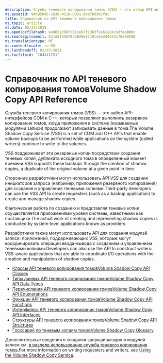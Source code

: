 ```yaml
---
description: Служба теневого копирования томов (VSS) — это набор API-интерфейсов COM и C++, которые позволяют выполнять резервное копирование томов, когда приложения в системе (называемые модулями записи) продолжают записывать данные в тома.
ms.assetid: 94d9504b-2838-4516-8031-daa7bd9d2fec
title: Справочник по API теневого копирования томов
ms.topic: article
ms.date: 05/31/2018
ms.openlocfilehash: ea8651c987c01ce67f1383f2ab1a24ca3fea8bbc
ms.sourcegitcommit: 831e8f3db78ab820e1710cede244553c70e50500
ms.translationtype: MT
ms.contentlocale: ru-RU
ms.lasthandoff: 01/07/2021
ms.locfileid: "104541751"
---
```

# <a name="volume-shadow-copy-api-reference"></a><span data-ttu-id="cf63d-103">Справочник по API теневого копирования томов</span><span class="sxs-lookup"><span data-stu-id="cf63d-103">Volume Shadow Copy API Reference</span></span>

<span data-ttu-id="cf63d-104">Служба теневого копирования томов (VSS) — это набор API-интерфейсов COM и C++, которые позволяют выполнять резервное копирование томов, когда приложения в системе (называемые модулями записи) продолжают записывать данные в тома.</span><span class="sxs-lookup"><span data-stu-id="cf63d-104">The Volume Shadow Copy Service (VSS) is a set of COM and C++ APIs that enable volume backups to be performed while applications on the system (called writers) continue to write to the volumes.</span></span>

<span data-ttu-id="cf63d-105">VSS поддерживает эти резервные копии посредством создания теневых копий, дубликата исходного тома в определенный момент времени.</span><span class="sxs-lookup"><span data-stu-id="cf63d-105">VSS supports these backups through the creation of shadow copies, a duplicate of the original volume at a given point in time.</span></span>

<span data-ttu-id="cf63d-106">Сторонние разработчики могут использовать API VSS для создания инициаторов запроса (например, приложения резервного копирования) для создания и управления теневыми копиями.</span><span class="sxs-lookup"><span data-stu-id="cf63d-106">Third-party developers can use the VSS API to create requesters (such as a backup application) to create and manage shadow copies.</span></span>

<span data-ttu-id="cf63d-107">Фактическая работа по созданию и представляя теневые копии осуществляется приложениями уровня системы, известными как поставщики.</span><span class="sxs-lookup"><span data-stu-id="cf63d-107">The actual work of creating and representing shadow copies is conducted by system-level applications known as providers.</span></span>

<span data-ttu-id="cf63d-108">Разработчики также могут использовать API для создания модулей записи: приложений, поддерживающих VSS, которые могут координировать операции ввода-вывода с созданием и управлением теневыми копиями.</span><span class="sxs-lookup"><span data-stu-id="cf63d-108">Developers can also use the API to construct writers: VSS-aware applications that are able to coordinate I/O operations with the creation and manipulation of shadow copies.</span></span>

-   [<span data-ttu-id="cf63d-109">Классы API теневого копирования томов</span><span class="sxs-lookup"><span data-stu-id="cf63d-109">Volume Shadow Copy API Classes</span></span>](volume-shadow-copy-api-classes.md)
-   [<span data-ttu-id="cf63d-110">Типы данных API теневого копирования томов</span><span class="sxs-lookup"><span data-stu-id="cf63d-110">Volume Shadow Copy API Data Types</span></span>](volume-shadow-copy-api-data-types.md)
-   [<span data-ttu-id="cf63d-111">Перечисления API теневого копирования томов</span><span class="sxs-lookup"><span data-stu-id="cf63d-111">Volume Shadow Copy API Enumerations</span></span>](volume-shadow-copy-api-enumeration-types.md)
-   [<span data-ttu-id="cf63d-112">Функции API теневого копирования томов</span><span class="sxs-lookup"><span data-stu-id="cf63d-112">Volume Shadow Copy API Functions</span></span>](volume-shadow-copy-api-functions.md)
-   [<span data-ttu-id="cf63d-113">Интерфейсы API теневого копирования томов</span><span class="sxs-lookup"><span data-stu-id="cf63d-113">Volume Shadow Copy API Interfaces</span></span>](volume-shadow-copy-api-interfaces.md)
-   [<span data-ttu-id="cf63d-114">Структуры API теневого копирования томов</span><span class="sxs-lookup"><span data-stu-id="cf63d-114">Volume Shadow Copy API Structures</span></span>](volume-shadow-copy-api-structures.md)
-   [<span data-ttu-id="cf63d-115">Глоссарий по теневым копиям томов</span><span class="sxs-lookup"><span data-stu-id="cf63d-115">Volume Shadow Copy Glossary</span></span>](volume-shadow-copy-glossary.md)

<span data-ttu-id="cf63d-116">Дополнительные сведения о создании запрашивающих и модулей записи см. [в разделе использование служба теневого копирования томов](using-the-volume-shadow-copy-service.md).</span><span class="sxs-lookup"><span data-stu-id="cf63d-116">For more information on writing requesters and writers, see [Using the Volume Shadow Copy Service](using-the-volume-shadow-copy-service.md).</span></span>

 

 



